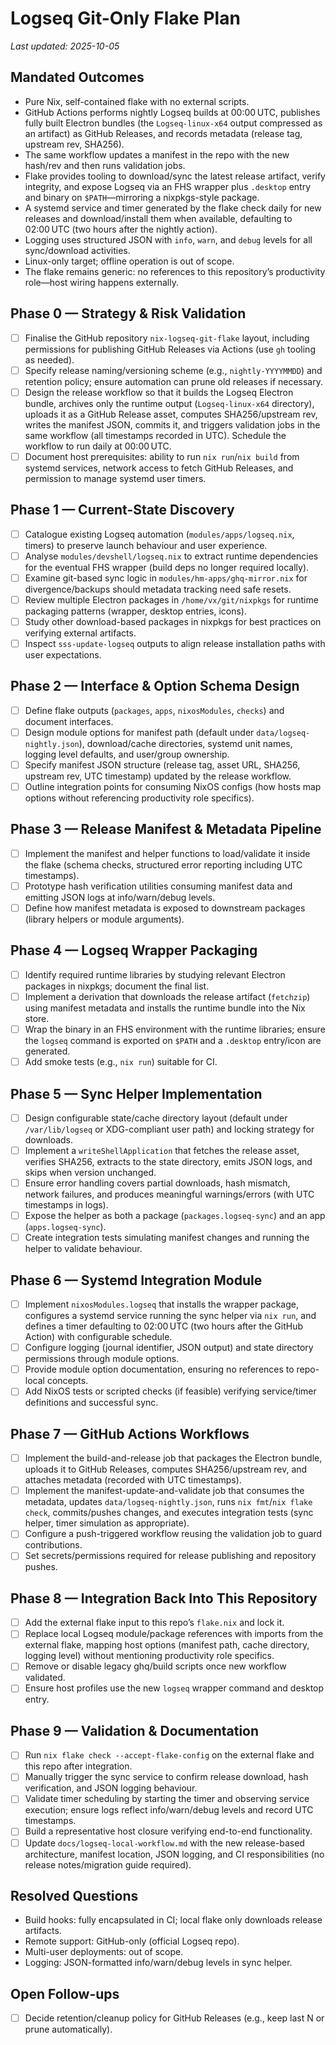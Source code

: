 # Logseq Git-Only Flake Plan

_Last updated: 2025-10-05_

## Mandated Outcomes

- Pure Nix, self-contained flake with no external scripts.
- GitHub Actions performs nightly Logseq builds at 00:00 UTC, publishes fully built Electron bundles (the `Logseq-linux-x64` output compressed as an artifact) as GitHub Releases, and records metadata (release tag, upstream rev, SHA256).
- The same workflow updates a manifest in the repo with the new hash/rev and then runs validation jobs.
- Flake provides tooling to download/sync the latest release artifact, verify integrity, and expose Logseq via an FHS wrapper plus `.desktop` entry and binary on `$PATH`—mirroring a nixpkgs-style package.
- A systemd service and timer generated by the flake check daily for new releases and download/install them when available, defaulting to 02:00 UTC (two hours after the nightly action).
- Logging uses structured JSON with `info`, `warn`, and `debug` levels for all sync/download activities.
- Linux-only target; offline operation is out of scope.
- The flake remains generic: no references to this repository’s productivity role—host wiring happens externally.

## Phase 0 — Strategy & Risk Validation

- [ ] Finalise the GitHub repository `nix-logseq-git-flake` layout, including permissions for publishing GitHub Releases via Actions (use `gh` tooling as needed).
- [ ] Specify release naming/versioning scheme (e.g., `nightly-YYYYMMDD`) and retention policy; ensure automation can prune old releases if necessary.
- [ ] Design the release workflow so that it builds the Logseq Electron bundle, archives only the runtime output (`Logseq-linux-x64` directory), uploads it as a GitHub Release asset, computes SHA256/upstream rev, writes the manifest JSON, commits it, and triggers validation jobs in the same workflow (all timestamps recorded in UTC). Schedule the workflow to run daily at 00:00 UTC.
- [ ] Document host prerequisites: ability to run `nix run`/`nix build` from systemd services, network access to fetch GitHub Releases, and permission to manage systemd user timers.

## Phase 1 — Current-State Discovery

- [ ] Catalogue existing Logseq automation (`modules/apps/logseq.nix`, timers) to preserve launch behaviour and user experience.
- [ ] Analyse `modules/devshell/logseq.nix` to extract runtime dependencies for the eventual FHS wrapper (build deps no longer required locally).
- [ ] Examine git-based sync logic in `modules/hm-apps/ghq-mirror.nix` for divergence/backups should metadata tracking need safe resets.
- [ ] Review multiple Electron packages in `/home/vx/git/nixpkgs` for runtime packaging patterns (wrapper, desktop entries, icons).
- [ ] Study other download-based packages in nixpkgs for best practices on verifying external artifacts.
- [ ] Inspect `sss-update-logseq` outputs to align release installation paths with user expectations.

## Phase 2 — Interface & Option Schema Design

- [ ] Define flake outputs (`packages`, `apps`, `nixosModules`, `checks`) and document interfaces.
- [ ] Design module options for manifest path (default under `data/logseq-nightly.json`), download/cache directories, systemd unit names, logging level defaults, and user/group ownership.
- [ ] Specify manifest JSON structure (release tag, asset URL, SHA256, upstream rev, UTC timestamp) updated by the release workflow.
- [ ] Outline integration points for consuming NixOS configs (how hosts map options without referencing productivity role specifics).

## Phase 3 — Release Manifest & Metadata Pipeline

- [ ] Implement the manifest and helper functions to load/validate it inside the flake (schema checks, structured error reporting including UTC timestamps).
- [ ] Prototype hash verification utilities consuming manifest data and emitting JSON logs at info/warn/debug levels.
- [ ] Define how manifest metadata is exposed to downstream packages (library helpers or module arguments).

## Phase 4 — Logseq Wrapper Packaging

- [ ] Identify required runtime libraries by studying relevant Electron packages in nixpkgs; document the final list.
- [ ] Implement a derivation that downloads the release artifact (`fetchzip`) using manifest metadata and installs the runtime bundle into the Nix store.
- [ ] Wrap the binary in an FHS environment with the runtime libraries; ensure the `logseq` command is exported on `$PATH` and a `.desktop` entry/icon are generated.
- [ ] Add smoke tests (e.g., `nix run`) suitable for CI.

## Phase 5 — Sync Helper Implementation

- [ ] Design configurable state/cache directory layout (default under `/var/lib/logseq` or XDG-compliant user path) and locking strategy for downloads.
- [ ] Implement a `writeShellApplication` that fetches the release asset, verifies SHA256, extracts to the state directory, emits JSON logs, and skips when version unchanged.
- [ ] Ensure error handling covers partial downloads, hash mismatch, network failures, and produces meaningful warnings/errors (with UTC timestamps in logs).
- [ ] Expose the helper as both a package (`packages.logseq-sync`) and an app (`apps.logseq-sync`).
- [ ] Create integration tests simulating manifest changes and running the helper to validate behaviour.

## Phase 6 — Systemd Integration Module

- [ ] Implement `nixosModules.logseq` that installs the wrapper package, configures a systemd service running the sync helper via `nix run`, and defines a timer defaulting to 02:00 UTC (two hours after the GitHub Action) with configurable schedule.
- [ ] Configure logging (journal identifier, JSON output) and state directory permissions through module options.
- [ ] Provide module option documentation, ensuring no references to repo-local concepts.
- [ ] Add NixOS tests or scripted checks (if feasible) verifying service/timer definitions and successful sync.

## Phase 7 — GitHub Actions Workflows

- [ ] Implement the build-and-release job that packages the Electron bundle, uploads it to GitHub Releases, computes SHA256/upstream rev, and attaches metadata (recorded with UTC timestamps).
- [ ] Implement the manifest-update-and-validate job that consumes the metadata, updates `data/logseq-nightly.json`, runs `nix fmt`/`nix flake check`, commits/pushes changes, and executes integration tests (sync helper, timer simulation as appropriate).
- [ ] Configure a push-triggered workflow reusing the validation job to guard contributions.
- [ ] Set secrets/permissions required for release publishing and repository pushes.

## Phase 8 — Integration Back Into This Repository

- [ ] Add the external flake input to this repo’s `flake.nix` and lock it.
- [ ] Replace local Logseq module/package references with imports from the external flake, mapping host options (manifest path, cache directory, logging level) without mentioning productivity role specifics.
- [ ] Remove or disable legacy ghq/build scripts once new workflow validated.
- [ ] Ensure host profiles use the new `logseq` wrapper command and desktop entry.

## Phase 9 — Validation & Documentation

- [ ] Run `nix flake check --accept-flake-config` on the external flake and this repo after integration.
- [ ] Manually trigger the sync service to confirm release download, hash verification, and JSON logging behaviour.
- [ ] Validate timer scheduling by starting the timer and observing service execution; ensure logs reflect info/warn/debug levels and record UTC timestamps.
- [ ] Build a representative host closure verifying end-to-end functionality.
- [ ] Update `docs/logseq-local-workflow.md` with the new release-based architecture, manifest location, JSON logging, and CI responsibilities (no release notes/migration guide required).

## Resolved Questions

- Build hooks: fully encapsulated in CI; local flake only downloads release artifacts.
- Remote support: GitHub-only (official Logseq repo).
- Multi-user deployments: out of scope.
- Logging: JSON-formatted info/warn/debug levels in sync helper.

## Open Follow-ups

- [ ] Decide retention/cleanup policy for GitHub Releases (e.g., keep last N or prune automatically).
